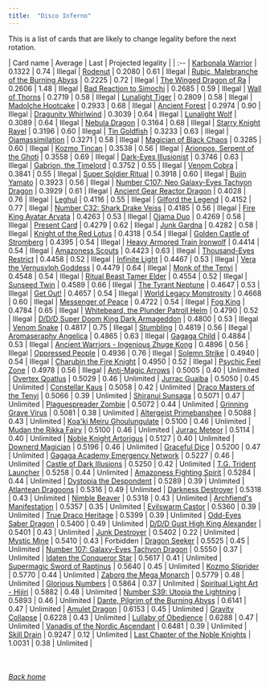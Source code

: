 ```yaml
---
title:  "Disco Inferno"
---
```


This is a list of cards that are likely to change legality before the next rotation.

| Card name | Average | Last | Projected legality |
| :-- |
[Karbonala Warrior](https://db.ygoprodeck.com/card/?search=Karbonala%20Warrior) | 0.1322 | 0.74 | Illegal |
[Rodenut](https://db.ygoprodeck.com/card/?search=Rodenut) | 0.2080 | 0.61 | Illegal |
[Rubic, Malebranche of the Burning Abyss](https://db.ygoprodeck.com/card/?search=Rubic,%20Malebranche%20of%20the%20Burning%20Abyss) | 0.2225 | 0.72 | Illegal |
[The Winged Dragon of Ra](https://db.ygoprodeck.com/card/?search=The%20Winged%20Dragon%20of%20Ra) | 0.2606 | 1.48 | Illegal |
[Bad Reaction to Simochi](https://db.ygoprodeck.com/card/?search=Bad%20Reaction%20to%20Simochi) | 0.2685 | 0.59 | Illegal |
[Wall of Thorns](https://db.ygoprodeck.com/card/?search=Wall%20of%20Thorns) | 0.2719 | 0.58 | Illegal |
[Lunalight Tiger](https://db.ygoprodeck.com/card/?search=Lunalight%20Tiger) | 0.2809 | 0.58 | Illegal |
[Madolche Hootcake](https://db.ygoprodeck.com/card/?search=Madolche%20Hootcake) | 0.2933 | 0.68 | Illegal |
[Ancient Forest](https://db.ygoprodeck.com/card/?search=Ancient%20Forest) | 0.2974 | 0.90 | Illegal |
[Dragunity Whirlwind](https://db.ygoprodeck.com/card/?search=Dragunity%20Whirlwind) | 0.3039 | 0.64 | Illegal |
[Lunalight Wolf](https://db.ygoprodeck.com/card/?search=Lunalight%20Wolf) | 0.3089 | 0.64 | Illegal |
[Nebula Dragon](https://db.ygoprodeck.com/card/?search=Nebula%20Dragon) | 0.3164 | 0.68 | Illegal |
[Starry Knight Rayel](https://db.ygoprodeck.com/card/?search=Starry%20Knight%20Rayel) | 0.3196 | 0.60 | Illegal |
[Tin Goldfish](https://db.ygoprodeck.com/card/?search=Tin%20Goldfish) | 0.3233 | 0.63 | Illegal |
[Ojamassimilation](https://db.ygoprodeck.com/card/?search=Ojamassimilation) | 0.3271 | 0.58 | Illegal |
[Magician of Black Chaos](https://db.ygoprodeck.com/card/?search=Magician%20of%20Black%20Chaos) | 0.3285 | 0.60 | Illegal |
[Kozmo Tincan](https://db.ygoprodeck.com/card/?search=Kozmo%20Tincan) | 0.3538 | 0.56 | Illegal |
[Arionpos, Serpent of the Ghoti](https://db.ygoprodeck.com/card/?search=Arionpos,%20Serpent%20of%20the%20Ghoti) | 0.3558 | 0.69 | Illegal |
[Dark-Eyes Illusionist](https://db.ygoprodeck.com/card/?search=Dark-Eyes%20Illusionist) | 0.3746 | 0.63 | Illegal |
[Gabrion, the Timelord](https://db.ygoprodeck.com/card/?search=Gabrion,%20the%20Timelord) | 0.3752 | 0.55 | Illegal |
[Venom Cobra](https://db.ygoprodeck.com/card/?search=Venom%20Cobra) | 0.3841 | 0.55 | Illegal |
[Super Soldier Ritual](https://db.ygoprodeck.com/card/?search=Super%20Soldier%20Ritual) | 0.3918 | 0.60 | Illegal |
[Bujin Yamato](https://db.ygoprodeck.com/card/?search=Bujin%20Yamato) | 0.3923 | 0.56 | Illegal |
[Number C107: Neo Galaxy-Eyes Tachyon Dragon](https://db.ygoprodeck.com/card/?search=Number%20C107:%20Neo%20Galaxy-Eyes%20Tachyon%20Dragon) | 0.3929 | 0.61 | Illegal |
[Ancient Gear Reactor Dragon](https://db.ygoprodeck.com/card/?search=Ancient%20Gear%20Reactor%20Dragon) | 0.4028 | 0.76 | Illegal |
[Leghul](https://db.ygoprodeck.com/card/?search=Leghul) | 0.4116 | 0.55 | Illegal |
[Gilford the Legend](https://db.ygoprodeck.com/card/?search=Gilford%20the%20Legend) | 0.4152 | 0.77 | Illegal |
[Number C32: Shark Drake Veiss](https://db.ygoprodeck.com/card/?search=Number%20C32:%20Shark%20Drake%20Veiss) | 0.4185 | 0.56 | Illegal |
[Fire King Avatar Arvata](https://db.ygoprodeck.com/card/?search=Fire%20King%20Avatar%20Arvata) | 0.4263 | 0.53 | Illegal |
[Ojama Duo](https://db.ygoprodeck.com/card/?search=Ojama%20Duo) | 0.4269 | 0.58 | Illegal |
[Present Card](https://db.ygoprodeck.com/card/?search=Present%20Card) | 0.4279 | 0.62 | Illegal |
[Junk Gardna](https://db.ygoprodeck.com/card/?search=Junk%20Gardna) | 0.4282 | 0.58 | Illegal |
[Knight of the Red Lotus](https://db.ygoprodeck.com/card/?search=Knight%20of%20the%20Red%20Lotus) | 0.4318 | 0.54 | Illegal |
[Golden Castle of Stromberg](https://db.ygoprodeck.com/card/?search=Golden%20Castle%20of%20Stromberg) | 0.4395 | 0.54 | Illegal |
[Heavy Armored Train Ironwolf](https://db.ygoprodeck.com/card/?search=Heavy%20Armored%20Train%20Ironwolf) | 0.4414 | 0.54 | Illegal |
[Amazoness Scouts](https://db.ygoprodeck.com/card/?search=Amazoness%20Scouts) | 0.4423 | 0.63 | Illegal |
[Thousand-Eyes Restrict](https://db.ygoprodeck.com/card/?search=Thousand-Eyes%20Restrict) | 0.4458 | 0.52 | Illegal |
[Infinite Light](https://db.ygoprodeck.com/card/?search=Infinite%20Light) | 0.4467 | 0.53 | Illegal |
[Vera the Vernusylph Goddess](https://db.ygoprodeck.com/card/?search=Vera%20the%20Vernusylph%20Goddess) | 0.4479 | 0.64 | Illegal |
[Monk of the Tenyi](https://db.ygoprodeck.com/card/?search=Monk%20of%20the%20Tenyi) | 0.4548 | 0.54 | Illegal |
[Ritual Beast Tamer Elder](https://db.ygoprodeck.com/card/?search=Ritual%20Beast%20Tamer%20Elder) | 0.4554 | 0.52 | Illegal |
[Sunseed Twin](https://db.ygoprodeck.com/card/?search=Sunseed%20Twin) | 0.4589 | 0.66 | Illegal |
[The Tyrant Neptune](https://db.ygoprodeck.com/card/?search=The%20Tyrant%20Neptune) | 0.4647 | 0.53 | Illegal |
[Get Out!](https://db.ygoprodeck.com/card/?search=Get%20Out!) | 0.4657 | 0.54 | Illegal |
[World Legacy Monstrosity](https://db.ygoprodeck.com/card/?search=World%20Legacy%20Monstrosity) | 0.4668 | 0.60 | Illegal |
[Messenger of Peace](https://db.ygoprodeck.com/card/?search=Messenger%20of%20Peace) | 0.4722 | 0.54 | Illegal |
[Fog King](https://db.ygoprodeck.com/card/?search=Fog%20King) | 0.4784 | 0.65 | Illegal |
[Whitebeard, the Plunder Patroll Helm](https://db.ygoprodeck.com/card/?search=Whitebeard,%20the%20Plunder%20Patroll%20Helm) | 0.4790 | 0.52 | Illegal |
[D/D/D Super Doom King Dark Armageddon](https://db.ygoprodeck.com/card/?search=D/D/D%20Super%20Doom%20King%20Dark%20Armageddon) | 0.4800 | 0.53 | Illegal |
[Venom Snake](https://db.ygoprodeck.com/card/?search=Venom%20Snake) | 0.4817 | 0.75 | Illegal |
[Stumbling](https://db.ygoprodeck.com/card/?search=Stumbling) | 0.4819 | 0.56 | Illegal |
[Aromaseraphy Angelica](https://db.ygoprodeck.com/card/?search=Aromaseraphy%20Angelica) | 0.4865 | 0.63 | Illegal |
[Gagaga Child](https://db.ygoprodeck.com/card/?search=Gagaga%20Child) | 0.4884 | 0.53 | Illegal |
[Ancient Warriors - Ingenious Zhuge Kong](https://db.ygoprodeck.com/card/?search=Ancient%20Warriors%20-%20Ingenious%20Zhuge%20Kong) | 0.4896 | 0.56 | Illegal |
[Oppressed People](https://db.ygoprodeck.com/card/?search=Oppressed%20People) | 0.4936 | 0.76 | Illegal |
[Solemn Strike](https://db.ygoprodeck.com/card/?search=Solemn%20Strike) | 0.4940 | 0.54 | Illegal |
[Charubin the Fire Knight](https://db.ygoprodeck.com/card/?search=Charubin%20the%20Fire%20Knight) | 0.4950 | 0.52 | Illegal |
[Psychic Feel Zone](https://db.ygoprodeck.com/card/?search=Psychic%20Feel%20Zone) | 0.4978 | 0.56 | Illegal |
[Anti-Magic Arrows](https://db.ygoprodeck.com/card/?search=Anti-Magic%20Arrows) | 0.5005 | 0.40 | Unlimited |
[Overtex Qoatlus](https://db.ygoprodeck.com/card/?search=Overtex%20Qoatlus) | 0.5029 | 0.46 | Unlimited |
[Jurrac Guaiba](https://db.ygoprodeck.com/card/?search=Jurrac%20Guaiba) | 0.5050 | 0.45 | Unlimited |
[Constellar Kaus](https://db.ygoprodeck.com/card/?search=Constellar%20Kaus) | 0.5058 | 0.42 | Unlimited |
[Draco Masters of the Tenyi](https://db.ygoprodeck.com/card/?search=Draco%20Masters%20of%20the%20Tenyi) | 0.5066 | 0.39 | Unlimited |
[Shiranui Sunsaga](https://db.ygoprodeck.com/card/?search=Shiranui%20Sunsaga) | 0.5071 | 0.47 | Unlimited |
[Plaguespreader Zombie](https://db.ygoprodeck.com/card/?search=Plaguespreader%20Zombie) | 0.5072 | 0.44 | Unlimited |
[Grinning Grave Virus](https://db.ygoprodeck.com/card/?search=Grinning%20Grave%20Virus) | 0.5081 | 0.38 | Unlimited |
[Altergeist Primebanshee](https://db.ygoprodeck.com/card/?search=Altergeist%20Primebanshee) | 0.5088 | 0.43 | Unlimited |
[Koa'ki Meiru Ghoulungulate](https://db.ygoprodeck.com/card/?search=Koa'ki%20Meiru%20Ghoulungulate) | 0.5100 | 0.46 | Unlimited |
[Mudan the Rikka Fairy](https://db.ygoprodeck.com/card/?search=Mudan%20the%20Rikka%20Fairy) | 0.5100 | 0.46 | Unlimited |
[Jurrac Meteor](https://db.ygoprodeck.com/card/?search=Jurrac%20Meteor) | 0.5114 | 0.40 | Unlimited |
[Noble Knight Artorigus](https://db.ygoprodeck.com/card/?search=Noble%20Knight%20Artorigus) | 0.5127 | 0.40 | Unlimited |
[Downerd Magician](https://db.ygoprodeck.com/card/?search=Downerd%20Magician) | 0.5196 | 0.46 | Unlimited |
[Graceful Dice](https://db.ygoprodeck.com/card/?search=Graceful%20Dice) | 0.5200 | 0.47 | Unlimited |
[Gagaga Academy Emergency Network](https://db.ygoprodeck.com/card/?search=Gagaga%20Academy%20Emergency%20Network) | 0.5227 | 0.46 | Unlimited |
[Castle of Dark Illusions](https://db.ygoprodeck.com/card/?search=Castle%20of%20Dark%20Illusions) | 0.5250 | 0.42 | Unlimited |
[T.G. Trident Launcher](https://db.ygoprodeck.com/card/?search=T.G.%20Trident%20Launcher) | 0.5258 | 0.44 | Unlimited |
[Amazoness Fighting Spirit](https://db.ygoprodeck.com/card/?search=Amazoness%20Fighting%20Spirit) | 0.5284 | 0.44 | Unlimited |
[Dystopia the Despondent](https://db.ygoprodeck.com/card/?search=Dystopia%20the%20Despondent) | 0.5289 | 0.39 | Unlimited |
[Atlantean Dragoons](https://db.ygoprodeck.com/card/?search=Atlantean%20Dragoons) | 0.5316 | 0.49 | Unlimited |
[Darkness Destroyer](https://db.ygoprodeck.com/card/?search=Darkness%20Destroyer) | 0.5318 | 0.43 | Unlimited |
[Nimble Beaver](https://db.ygoprodeck.com/card/?search=Nimble%20Beaver) | 0.5318 | 0.43 | Unlimited |
[Archfiend's Manifestation](https://db.ygoprodeck.com/card/?search=Archfiend's%20Manifestation) | 0.5357 | 0.35 | Unlimited |
[Evilswarm Castor](https://db.ygoprodeck.com/card/?search=Evilswarm%20Castor) | 0.5360 | 0.39 | Unlimited |
[True Draco Heritage](https://db.ygoprodeck.com/card/?search=True%20Draco%20Heritage) | 0.5399 | 0.39 | Unlimited |
[Odd-Eyes Saber Dragon](https://db.ygoprodeck.com/card/?search=Odd-Eyes%20Saber%20Dragon) | 0.5400 | 0.49 | Unlimited |
[D/D/D Gust High King Alexander](https://db.ygoprodeck.com/card/?search=D/D/D%20Gust%20High%20King%20Alexander) | 0.5401 | 0.43 | Unlimited |
[Junk Destroyer](https://db.ygoprodeck.com/card/?search=Junk%20Destroyer) | 0.5402 | 0.22 | Unlimited |
[Mystic Mine](https://db.ygoprodeck.com/card/?search=Mystic%20Mine) | 0.5410 | 0.43 | Forbidden |
[Dragon Seeker](https://db.ygoprodeck.com/card/?search=Dragon%20Seeker) | 0.5525 | 0.45 | Unlimited |
[Number 107: Galaxy-Eyes Tachyon Dragon](https://db.ygoprodeck.com/card/?search=Number%20107:%20Galaxy-Eyes%20Tachyon%20Dragon) | 0.5550 | 0.37 | Unlimited |
[Idaten the Conqueror Star](https://db.ygoprodeck.com/card/?search=Idaten%20the%20Conqueror%20Star) | 0.5617 | 0.41 | Unlimited |
[Supermagic Sword of Raptinus](https://db.ygoprodeck.com/card/?search=Supermagic%20Sword%20of%20Raptinus) | 0.5640 | 0.45 | Unlimited |
[Kozmo Sliprider](https://db.ygoprodeck.com/card/?search=Kozmo%20Sliprider) | 0.5770 | 0.44 | Unlimited |
[Zaborg the Mega Monarch](https://db.ygoprodeck.com/card/?search=Zaborg%20the%20Mega%20Monarch) | 0.5779 | 0.48 | Unlimited |
[Glorious Numbers](https://db.ygoprodeck.com/card/?search=Glorious%20Numbers) | 0.5864 | 0.37 | Unlimited |
[Spiritual Light Art - Hijiri](https://db.ygoprodeck.com/card/?search=Spiritual%20Light%20Art%20-%20Hijiri) | 0.5882 | 0.48 | Unlimited |
[Number S39: Utopia the Lightning](https://db.ygoprodeck.com/card/?search=Number%20S39:%20Utopia%20the%20Lightning) | 0.5893 | 0.46 | Unlimited |
[Dante, Pilgrim of the Burning Abyss](https://db.ygoprodeck.com/card/?search=Dante,%20Pilgrim%20of%20the%20Burning%20Abyss) | 0.6141 | 0.47 | Unlimited |
[Amulet Dragon](https://db.ygoprodeck.com/card/?search=Amulet%20Dragon) | 0.6153 | 0.45 | Unlimited |
[Gravity Collapse](https://db.ygoprodeck.com/card/?search=Gravity%20Collapse) | 0.6228 | 0.43 | Unlimited |
[Lullaby of Obedience](https://db.ygoprodeck.com/card/?search=Lullaby%20of%20Obedience) | 0.6288 | 0.47 | Unlimited |
[Vanadis of the Nordic Ascendant](https://db.ygoprodeck.com/card/?search=Vanadis%20of%20the%20Nordic%20Ascendant) | 0.6481 | 0.39 | Unlimited |
[Skill Drain](https://db.ygoprodeck.com/card/?search=Skill%20Drain) | 0.9247 | 0.12 | Unlimited |
[Last Chapter of the Noble Knights](https://db.ygoprodeck.com/card/?search=Last%20Chapter%20of%20the%20Noble%20Knights) | 1.0031 | 0.38 | Unlimited |

<br>

###### [Back home](index)